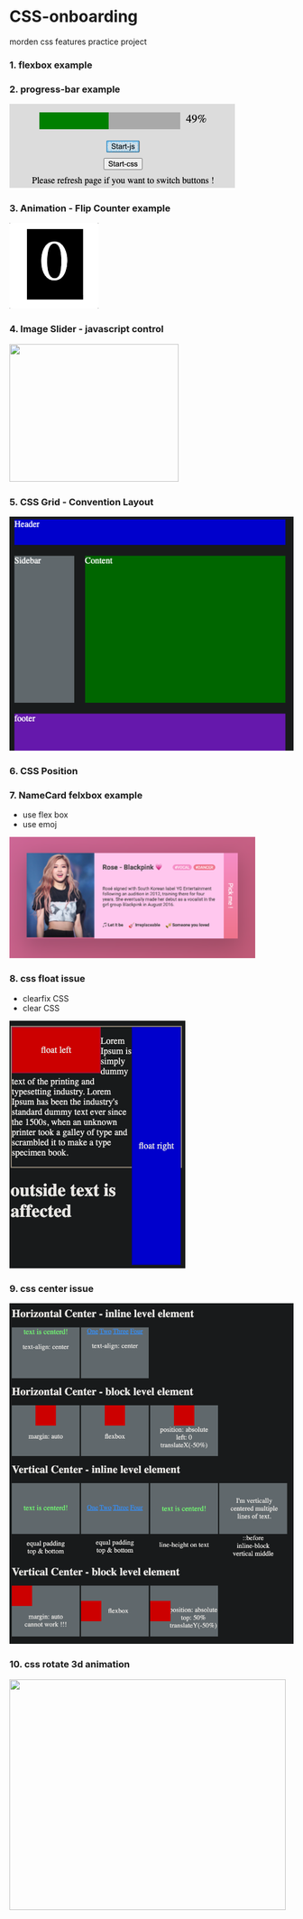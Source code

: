 # CSS-onboarding
morden css features practice project

### 1. flexbox example

### 2. progress-bar example
<img src="./progress-bar/progressbar.png" >

### 3. Animation - Flip Counter  example
<img src="./flip-counter/cover.gif" >

### 4. Image Slider - javascript control
<img src="./image-slider/cover.gif" width="300" height="244">

### 5. CSS Grid - Convention Layout

<img src ="./CSS-Grid/01-simple-grid/cover.png" >

### 6. CSS Position


### 7. NameCard felxbox example
-  use flex box
-  use emoj

<img src="./NameCard/flexbox.png" width="436" height="215">

### 8. css float issue
- clearfix CSS
- clear CSS

<img src="./css-float-clear/cover.png">


### 9. css center issue

<img src="./center-element/cover.png">

### 10. css rotate 3d animation

<img src="./css-rotate-animation/rotate3d.gif" width="490" height="409" />